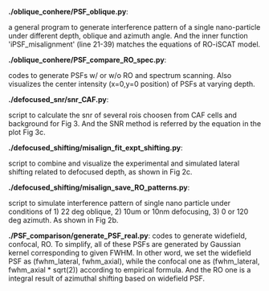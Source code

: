 **./oblique_conhere/PSF_oblique.py**: 

a general program to generate interference pattern of a single 
nano-particle under different depth, oblique and azimuth angle. 
And the inner function 'iPSF_misalignment' (line 21-39)
matches the equations of RO-iSCAT model.


**./oblique_conhere/PSF_compare_RO_spec.py**: 

codes to generate PSFs w/ or w/o RO and spectrum scanning. Also
visualizes the center intensity (x=0,y=0 position) of PSFs 
at varying depth.


**./defocused_snr/snr_CAF.py**:

script to calculate the snr of several rois choosen from CAF cells and 
background for Fig 3. And the SNR method is referred by the equation
in the plot Fig 3c.


**./defocused_shifting/misalign_fit_expt_shifting.py**:

script to combine and visualize the experimental and simulated 
lateral shifting related to defocused depth, as shown in Fig 2c.


**./defocused_shifting/misalign_save_RO_patterns.py**:

script to simulate interference pattern of single nano particle
under conditions of 1) 22 deg oblique, 2) 10um or 10nm defocusing, 3)
0 or 120 deg azimuth. As shown in Fig 2b.


**./PSF_comparison/generate_PSF_real.py**:
codes to generate widefield, confocal, RO. 
To simplify, all of these PSFs are generated by Gaussian kernel 
corresponding to given FWHM. In other word, we set the widefield PSF as
(fwhm_lateral, fwhm_axial), while the confocal one as 
(fwhm_lateral, fwhm_axial * sqrt(2)) according to empirical formula.
And the RO one is a integral result of azimuthal shifting based on widefield PSF.